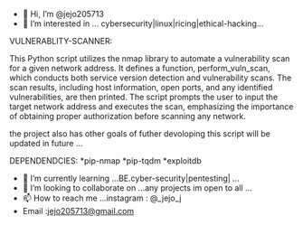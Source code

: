 - 👋 Hi, I’m @jejo205713
- 👀 I’m interested in ... cybersecurity|linux|ricing|ethical-hacking...


VULNERABLITY-SCANNER:

This Python script utilizes the nmap library to automate a vulnerability scan for a given network address. It defines a function, perform_vuln_scan, which conducts both service version detection and vulnerability scans. The scan results, including host information, open ports, and any identified vulnerabilities, are then printed. The script prompts the user to input the target network address and executes the scan, emphasizing the importance of obtaining proper authorization before scanning any network.

the project also has other goals of futher devoloping this script will be updated in future ...

DEPENDENDCIES:
*pip-nmap
*pip-tqdm
*exploitdb


- 🌱 I’m currently learning ...BE.cyber-security|pentesting| ...
- 💞️ I’m looking to collaborate on ...any projects im open to all ...
- 📫 How to reach me ...instagram : @_jejo_j
- Email :jejo205713@gmail.com
